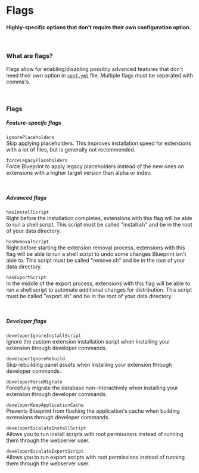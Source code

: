 # Flags
<h4 class="fw-light">Highly-specific options that don't require their own configuration option.</h4><br/>

### **What are flags?**
Flags allow for enabling/disabling possibly advanced features that don't need their own option in [`conf.yml`](?page=documentation/confyml) file. Multiple flags must be seperated with comma's.

<br/>

### **Flags**

##### Feature-specifc flags
`ignorePlaceholders`\
Skip applying placeholders. This improves installation speed for extensions with a lot of files, but is generally not recommended.

`forceLegacyPlaceholders`\
Force Blueprint to apply legacy placeholders instead of the new ones on extensions with a higher target version than alpha or indev.

<br/>

##### Advanced flags
`hasInstallScript`\
Right before the installation completes, extensions with this flag will be able to run a shell script. This script must be called "install.sh" and be in the root of your data directory.

`hasRemovalScript`\
Right before starting the extension removal process, extensions with this flag will be able to run a shell script to undo some changes Blueprint isn't able to. This script must be called "remove.sh" and be in the root of your data directory.

`hasExportScript`\
In the middle of the export process, extensions with this flag will be able to run a shell script to automate additional changes for distribution. This script must be called "export.sh" and be in the root of your data directory.

<br/>

##### Developer flags
`developerIgnoreInstallScript`\
Ignore the custom extension installation script when installing your extension through developer commands.

`developerIgnoreRebuild`\
Skip rebuilding panel assets when installing your extension through developer commands.

`developerForceMigrate`\
Forcefully migrate the database non-interactively when installing your extension through developer commands.

`developerKeepApplicationCache`\
Prevents Blueprint from flushing the application's cache when building extensions through developer commands.

`developerEscalateInstallScript`\
Allows you to run install scripts with root permissions instead of running them through the webserver user.

`developerEscalateExportScript`\
Allows you to run export scripts with root permissions instead of running them through the webserver user.